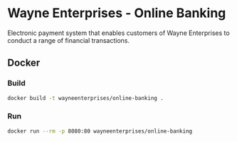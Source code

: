# Wayne Enterprises - Online Banking

Electronic payment system that enables customers of Wayne Enterprises to conduct a range of financial transactions.

## Docker 

### Build

```bash
docker build -t wayneenterprises/online-banking .
```

### Run

```bash
docker run --rm -p 8080:80 wayneenterprises/online-banking
```
